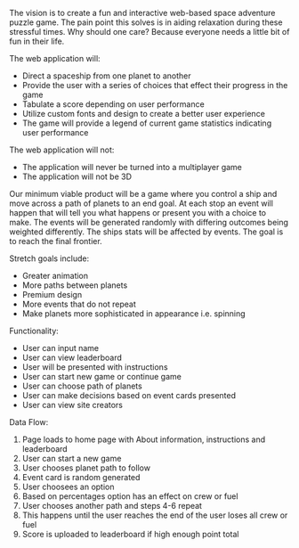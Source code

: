 The vision is to create a fun and interactive web-based space adventure puzzle game. The pain point this solves is in aiding relaxation during these stressful times. Why should one care? Because everyone needs a little bit of fun in their life.

The web application will:
* Direct a spaceship from one planet to another
* Provide the user with a series of choices that effect their progress in the game
* Tabulate a score depending on user performance
* Utilize custom fonts and design to create a better user experience
* The game will provide a legend of current game statistics indicating user performance

The web application will not:
* The application will never be turned into a multiplayer game
* The application will not be 3D

Our minimum viable product will be a game where you control a ship and move across a path of planets to an end goal. At each stop an event will happen that will tell you what happens or present you with a choice to make. The events will be generated randomly with differing outcomes being weighted differently. The ships stats will be affected by events. The goal is to reach the final frontier.

Stretch goals include:
* Greater animation
* More paths between planets
* Premium design
* More events that do not repeat
* Make planets more sophisticated in appearance i.e. spinning

Functionality:
* User can input name
* User can view leaderboard
* User will be presented with instructions
* User can start new game or continue game
* User can choose path of planets
* User can make decisions based on event cards presented
* User can view site creators

Data Flow:
1. Page loads to home page with About information, instructions and leaderboard
2. User can start a new game
3. User chooses planet path to follow
4. Event card is random generated
5. User choosees an option
6. Based on percentages option has an effect on crew or fuel
7. User chooses another path and steps 4-6 repeat
8. This happens until the user reaches the end of the user loses all crew or fuel
9. Score is uploaded to leaderboard if high enough point total
